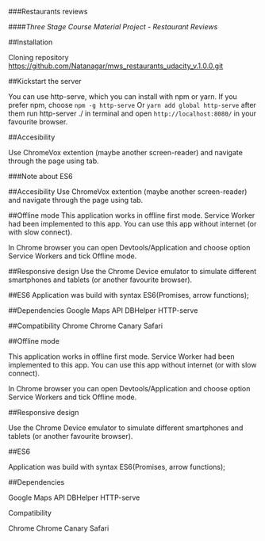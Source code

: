
###Restaurants reviews

####_Three Stage Course Material Project - Restaurant Reviews_

##Installation

>>>>>>> 
Cloning repository https://github.com/Natanagar/mws_restaurants_udacity_v.1.0.0.git


##Kickstart the server

You can use http-serve, which you can install with npm or yarn. If you prefer npm, choose `npm -g http-serve` Or `yarn add global http-serve` after them run http-server ./ in terminal and open `http://localhost:8080/` in your favourite browser.


##Accesibility

Use ChromeVox extention (maybe another screen-reader) and navigate through the page using tab.

###Note about ES6

##Accesibility
Use ChromeVox extention (maybe another screen-reader) and navigate through the page using tab.

##Offline mode
This application works in offline first mode. Service Worker had been implemented to this app. You can use this app without internet (or with slow connect).

In Chrome browser you can open Devtools/Application and choose option Service Workers and tick Offline mode. 

##Responsive design
Use the Chrome Device emulator to simulate different smartphones and tablets (or another favourite browser).

##ES6
Application was build with syntax ES6(Promises, arrow functions);

##Dependencies
Google Maps API
DBHelper
HTTP-serve

##Compatibility
Chrome
Chrome Canary
Safari

##Offline mode

This application works in offline first mode. Service Worker had been implemented to this app. You can use this app without internet (or with slow connect).

In Chrome browser you can open Devtools/Application and choose option Service Workers and tick Offline mode.

##Responsive design

Use the Chrome Device emulator to simulate different smartphones and tablets (or another favourite browser).

##ES6

Application was build with syntax ES6(Promises, arrow functions);

##Dependencies

Google Maps API DBHelper HTTP-serve

Compatibility

Chrome Chrome Canary Safari